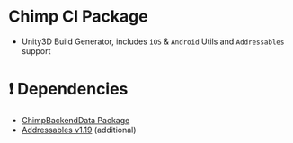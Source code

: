 # Chimp CI Package

- Unity3D Build Generator, includes `iOS` & `Android` Utils and `Addressables` support
        
# ❗ Dependencies
- [ChimpBackendData Package](https://github.com/ChimpDelivery/ChimpBackendData-Package)
- [Addressables v1.19](https://docs.unity3d.com/Packages/com.unity.addressables@1.19/manual/index.html) (additional)
